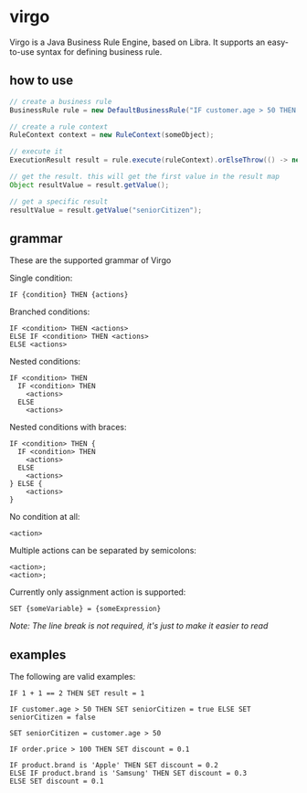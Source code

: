 # virgo

Virgo is a Java Business Rule Engine, based on Libra. It supports an easy-to-use syntax for defining business rule.

## how to use

```java
// create a business rule
BusinessRule rule = new DefaultBusinessRule("IF customer.age > 50 THEN SET seniorCitizen = true");

// create a rule context
RuleContext context = new RuleContext(someObject);

// execute it
ExecutionResult result = rule.execute(ruleContext).orElseThrow(() -> new NullPointerException("result is null"));

// get the result. this will get the first value in the result map
Object resultValue = result.getValue();

// get a specific result
resultValue = result.getValue("seniorCitizen");
```

## grammar

These are the supported grammar of Virgo

Single condition:
```
IF {condition} THEN {actions}
```

Branched conditions:
```
IF <condition> THEN <actions>
ELSE IF <condition> THEN <actions>
ELSE <actions>
```

Nested conditions:
```
IF <condition> THEN
  IF <condition> THEN
    <actions>
  ELSE
    <actions>
```

Nested conditions with braces:
```
IF <condition> THEN {
  IF <condition> THEN
    <actions>
  ELSE
    <actions>
} ELSE {
    <actions>
}
```

No condition at all:
```
<action>
```

Multiple actions can be separated by semicolons:
```
<action>;
<action>;
```

Currently only assignment action is supported:
```
SET {someVariable} = {someExpression}
```

*Note: The line break is not required, it's just to make it easier to read*

## examples

The following are valid examples:

```
IF 1 + 1 == 2 THEN SET result = 1

IF customer.age > 50 THEN SET seniorCitizen = true ELSE SET seniorCitizen = false

SET seniorCitizen = customer.age > 50

IF order.price > 100 THEN SET discount = 0.1

IF product.brand is 'Apple' THEN SET discount = 0.2 
ELSE IF product.brand is 'Samsung' THEN SET discount = 0.3
ELSE SET discount = 0.1
```
